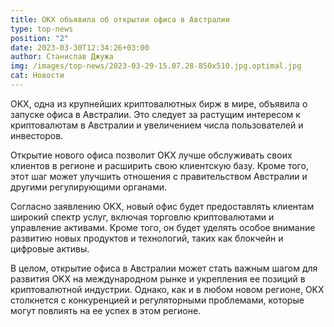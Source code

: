 ```yaml
---
title: OKX объявила об открытии офиса в Австралии
type: top-news
position: "2"
date: 2023-03-30T12:34:26+03:00
author: Станислав Джужа
img: /images/top-news/2023-03-29-15.07.28-850x510.jpg.optimal.jpg
cat: Новости
---
```

OKX, одна из крупнейших криптовалютных бирж в мире, объявила о запуске офиса в Австралии. Это следует за растущим интересом к криптовалютам в Австралии и увеличением числа пользователей и инвесторов.

Открытие нового офиса позволит OKX лучше обслуживать своих клиентов в регионе и расширить свою клиентскую базу. Кроме того, этот шаг может улучшить отношения с правительством Австралии и другими регулирующими органами.

Согласно заявлению OKX, новый офис будет предоставлять клиентам широкий спектр услуг, включая торговлю криптовалютами и управление активами. Кроме того, он будет уделять особое внимание развитию новых продуктов и технологий, таких как блокчейн и цифровые активы.

В целом, открытие офиса в Австралии может стать важным шагом для развития OKX на международном рынке и укрепления ее позиций в криптовалютной индустрии. Однако, как и в любом новом регионе, OKX столкнется с конкуренцией и регуляторными проблемами, которые могут повлиять на ее успех в этом регионе.